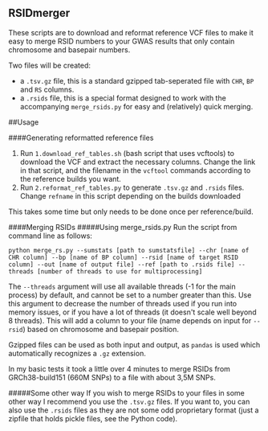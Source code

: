 ## RSIDmerger

These scripts are to download and reformat reference VCF files to make it easy to merge RSID numbers to your GWAS results that only contain chromosome and basepair numbers.

Two files will be created:
 - a `.tsv.gz` file, this is a standard gzipped tab-seperated file with `CHR`, `BP` and `RS` columns.
 - a `.rsids` file, this is a special format designed to work with the accompanying `merge_rsids.py` for easy and (relatively) quick merging.

##Usage

####Generating reformatted reference files
 1. Run `1.download_ref_tables.sh` (bash script that uses vcftools) to download the VCF and extract the necessary columns. Change the link in that script, and the filename in the `vcftool` commands according to the reference builds you want.
 2. Run `2.reformat_ref_tables.py` to generate `.tsv.gz` and `.rsids` files. Change `refname` in this script depending on the builds downloaded
 
This takes some time but only needs to be done once per reference/build.
 
####Merging RSIDs
#####Using merge_rsids.py
Run the script from command line as follows:
```
python merge_rs.py --sumstats [path to sumstatsfile] --chr [name of CHR column] --bp [name of BP column] --rsid [name of target RSID column] --out [name of output file] --ref [path to .rsids file] --threads [number of threads to use for multiprocessing]
```
The `--threads` argument will use all available threads (-1 for the main process) by default, and cannot be set to a number greater than this. Use this argument to decrease the number of threads used if you run into memory issues, or if you have a lot of threads (it doesn't scale well beyond 8 threads).
This will add a column to your file (name depends on input for `--rsid`) based on chromosome and basepair position.

Gzipped files can be used as both input and output, as `pandas` is used which automatically recognizes a `.gz` extension.

In my basic tests it took a little over 4 minutes to merge RSIDs from GRCh38-build151 (660M SNPs) to a file with about 3,5M SNPs.

#####Some other way
If you wish to merge RSIDs to your files in some other way I recommend you use the `.tsv.gz` files.
If you want to, you can also use the `.rsids` files as they are not some odd proprietary format (just a zipfile that holds pickle files, see the Python code).


 